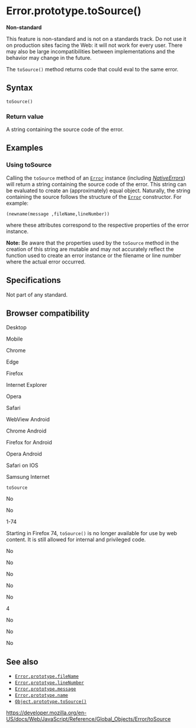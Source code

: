 Error.prototype.toSource()
==========================

**Non-standard**

This feature is non-standard and is not on a standards track. Do not use it on production sites facing the Web: it will not work for every user. There may also be large incompatibilities between implementations and the behavior may change in the future.

The `toSource()` method returns code that could eval to the same error.

Syntax
------

    toSource()

### Return value

A string containing the source code of the error.

Examples
--------

### Using toSource

Calling the `toSource` method of an [`Error`](../error) instance (including *[NativeErrors](../error#error_types)*) will return a string containing the source code of the error. This string can be evaluated to create an (approximately) equal object. Naturally, the string containing the source follows the structure of the [`Error`](../error) constructor. For example:

    (newname(message ,fileName,lineNumber))

where these attributes correspond to the respective properties of the error instance.

**Note:** Be aware that the properties used by the `toSource` method in the creation of this string are mutable and may not accurately reflect the function used to create an error instance or the filename or line number where the actual error occurred.

Specifications
--------------

Not part of any standard.

Browser compatibility
---------------------

Desktop

Mobile

Chrome

Edge

Firefox

Internet Explorer

Opera

Safari

WebView Android

Chrome Android

Firefox for Android

Opera Android

Safari on IOS

Samsung Internet

`toSource`

No

No

1-74

Starting in Firefox 74, `toSource()` is no longer available for use by web content. It is still allowed for internal and privileged code.

No

No

No

No

No

4

No

No

No

See also
--------

-   [`Error.prototype.fileName`](filename)
-   [`Error.prototype.lineNumber`](linenumber)
-   [`Error.prototype.message`](message)
-   [`Error.prototype.name`](name)
-   [`Object.prototype.toSource()`](../object/tosource)

<a href="https://developer.mozilla.org/en-US/docs/Web/JavaScript/Reference/Global_Objects/Error/toSource" class="_attribution-link">https://developer.mozilla.org/en-US/docs/Web/JavaScript/Reference/Global_Objects/Error/toSource</a>
